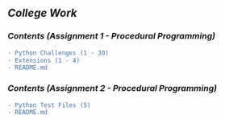 
## **_College Work_**

### **_Contents (Assignment 1 - Procedural Programming)_**
```diff
- Python Challenges (1 - 30)
- Extensions (1 - 4)
- README.md
```
### **_Contents (Assignment 2 - Procedural Programming)_**
```diff
- Python Test Files (5)
- README.md
```

